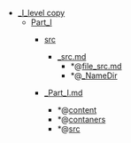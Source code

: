 - <a href = "E:\Node_projects\Node_Way\NBase\_Md\_Index\__Closer\_Lint\_I_level copy\cat._I_level copy\dir._I_level copy.md">_I_level copy</a>
    - <a href = "E:\Node_projects\Node_Way\NBase\_Md\_Index\__Closer\_Lint\_I_level copy\Part_I\cat.Part_I\dir.Part_I.md">Part_I</a>
        - <a href = "E:\Node_projects\Node_Way\NBase\_Md\_Index\__Closer\_Lint\_I_level copy\Part_I\src\cat.src\dir.src.md">src</a>
            - <a href = "E:\Node_projects\Node_Way\NBase\_Md\_Index\__Closer\_Lint\_I_level copy\Part_I\src\_src.md">_src.md</a>
                - *@[file_src.md](file_src.md)
                - *@[_NameDir](NameDir/_NameDir.md)
        
        - <a href = "E:\Node_projects\Node_Way\NBase\_Md\_Index\__Closer\_Lint\_I_level copy\Part_I\_Part_I.md">_Part_I.md</a>
            - *@[content](content/_content.md)
            - *@[contaners](contaners/_contaners.md)
            - *@[src](src/_src.md)
    
